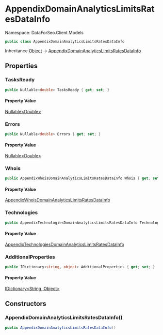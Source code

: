 # AppendixDomainAnalyticsLimitsRatesDataInfo

Namespace: DataForSeo.Client.Models

```csharp
public class AppendixDomainAnalyticsLimitsRatesDataInfo
```

Inheritance [Object](https://docs.microsoft.com/en-us/dotnet/api/system.object) → [AppendixDomainAnalyticsLimitsRatesDataInfo](./dataforseo.client.models.appendixdomainanalyticslimitsratesdatainfo.md)

## Properties

### **TasksReady**

```csharp
public Nullable<double> TasksReady { get; set; }
```

#### Property Value

[Nullable&lt;Double&gt;](https://docs.microsoft.com/en-us/dotnet/api/system.nullable-1)<br>

### **Errors**

```csharp
public Nullable<double> Errors { get; set; }
```

#### Property Value

[Nullable&lt;Double&gt;](https://docs.microsoft.com/en-us/dotnet/api/system.nullable-1)<br>

### **Whois**

```csharp
public AppendixWhoisDomainAnalyticsLimitsRatesDataInfo Whois { get; set; }
```

#### Property Value

[AppendixWhoisDomainAnalyticsLimitsRatesDataInfo](./dataforseo.client.models.appendixwhoisdomainanalyticslimitsratesdatainfo.md)<br>

### **Technologies**

```csharp
public AppendixTechnologiesDomainAnalyticsLimitsRatesDataInfo Technologies { get; set; }
```

#### Property Value

[AppendixTechnologiesDomainAnalyticsLimitsRatesDataInfo](./dataforseo.client.models.appendixtechnologiesdomainanalyticslimitsratesdatainfo.md)<br>

### **AdditionalProperties**

```csharp
public IDictionary<string, object> AdditionalProperties { get; set; }
```

#### Property Value

[IDictionary&lt;String, Object&gt;](https://docs.microsoft.com/en-us/dotnet/api/system.collections.generic.idictionary-2)<br>

## Constructors

### **AppendixDomainAnalyticsLimitsRatesDataInfo()**

```csharp
public AppendixDomainAnalyticsLimitsRatesDataInfo()
```
